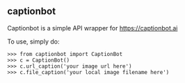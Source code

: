 captionbot
--------

Captionbot is a simple API wrapper for https://captionbot.ai

To use, simply do:

    >>> from captionbot import CaptionBot
    >>> c = CaptionBot()
    >>> c.url_caption('your image url here')
    >>> c.file_caption('your local image filename here')
